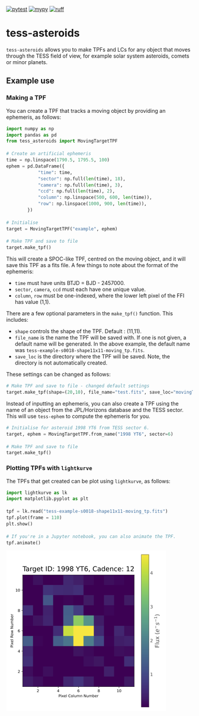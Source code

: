 [![pytest](https://github.com/altuson/tess-asteroids/actions/workflows/test.yml/badge.svg)](https://github.com/altuson/tess-asteroids/actions/workflows/test.yml)
[![mypy](https://github.com/altuson/tess-asteroids/actions/workflows/mypy.yml/badge.svg)](https://github.com/altuson/tess-asteroids/actions/workflows/mypy.yml/)
[![ruff](https://github.com/altuson/tess-asteroids/actions/workflows/ruff.yml/badge.svg)](https://github.com/altuson/tess-asteroids/actions/workflows/ruff.yml)

# tess-asteroids

`tess-asteroids` allows you to make TPFs and LCs for any object that moves through the TESS field of view, for example solar system asteroids, comets or minor planets.

## Example use

### Making a TPF

You can create a TPF that tracks a moving object by providing an ephemeris, as follows:

```python
import numpy as np
import pandas as pd
from tess_asteroids import MovingTargetTPF

# Create an artificial ephemeris
time = np.linspace(1790.5, 1795.5, 100)
ephem = pd.DataFrame({
            "time": time,
            "sector": np.full(len(time), 18),
            "camera": np.full(len(time), 3),
            "ccd": np.full(len(time), 2),
            "column": np.linspace(500, 600, len(time)),
            "row": np.linspace(1000, 900, len(time)),
        })

# Initialise
target = MovingTargetTPF("example", ephem)

# Make TPF and save to file
target.make_tpf()

```

This will create a SPOC-like TPF, centred on the moving object, and it will save this TPF as a fits file. A few things to note about the format of the ephemeris:
- `time` must have units BTJD = BJD - 2457000.
- `sector`, `camera`, `ccd` must each have one unique value.
- `column`, `row` must be one-indexed, where the lower left pixel of the FFI has value (1,1).

There are a few optional parameters in the `make_tpf()` function. This includes:
- `shape` controls the shape of the TPF. Default : (11,11).
- `file_name` is the name the TPF will be saved with. If one is not given, a default name will be generated. In the above example, the default name was `tess-example-s0018-shape11x11-moving_tp.fits`.
- `save_loc` is the directory where the TPF will be saved. Note, the directory is not automatically created.

These settings can be changed as follows:

```python
# Make TPF and save to file - changed default settings
target.make_tpf(shape=(20,10), file_name="test.fits", save_loc="movingTPF")
```

Instead of inputting an ephemeris, you can also create a TPF using the name of an object from the JPL/Horizons database and the TESS sector. This will use `tess-ephem` to compute the ephemeris for you.

```python
# Initialise for asteroid 1998 YT6 from TESS sector 6.
target, ephem = MovingTargetTPF.from_name("1998 YT6", sector=6)

# Make TPF and save to file
target.make_tpf()
```

### Plotting TPFs with `lightkurve`

The TPFs that get created can be plot using `lightkurve`, as follows:

```python
import lightkurve as lk
import matplotlib.pyplot as plt

tpf = lk.read("tess-example-s0018-shape11x11-moving_tp.fits")
tpf.plot(frame = 110)
plt.show()

# If you're in a Jupyter notebook, you can also animate the TPF.
tpf.animate()
```

![Example asteroid TPF](./docs/tess-1998YT6-s0006-shape11x11-moving_tp.png)


